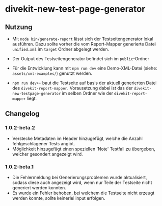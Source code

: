 # divekit-new-test-page-generator

## Nutzung

* Mit `node bin/generate-report` lässt sich der Testseitengenerator lokal ausführen. Dazu sollte vorher die vom
  Report-Mapper generierte Datei `unified.xml` im `target` Ordner abgelegt werden.

* Der Output des Testseitengenerator befindet sich im `public`-Ordner

* Für die Entwicklung kann mit `npm run dev` eine Demo-XML-Datei (siehe: `assets/xml-examples/`) genutzt werden.

* `npm run dev++` baut die Testseite auf basis der aktuell generierten Datei des `divekit-report-mapper`. Vorausetzung
  dabei ist das der `divekit-new-testpage-generator` im selben Ordner wie der `divekit-report-mapper` liegt.

## Changelog
### 1.0.2-beta.2
- Verstecke Metadaten im Header hinzugefügt, welche die Anzahl fehlgeschlagener Tests angibt.
- Möglichkeit hinzugefügt einen speziellen 'Note' Testfall zu übergeben, welcher gesondert angezeigt wird.
### 1.0.2-beta.1
- Die Fehlermeldung bei Generierungsproblemen wurde aktualisiert, sodass diese auch angezeigt wird, wenn nur Teile der
  Testseite nicht generiert werden konnten.
- Es wurde ein Fehler behoben, bei welchem die Testseite nicht erzeugt werden konnte, sollte keinerlei input erfolgen.
